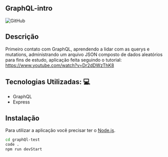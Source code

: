 ##  GraphQL-intro
![GitHub](https://img.shields.io/badge/GraphQl-E10098?style=for-the-badge&logo=graphql&logoColor=white)
##  Descrição 
Primeiro contato com GraphQL, aprendendo a lidar com as querys e mutations, administrando um arquivo JSON composto de dados aleatórios para fins de estudo, aplicação feita seguindo o tutorial: https://www.youtube.com/watch?v=Dr2dDWzThK8 


## Tecnologias Utilizadas: :computer:
- GraphQL 
- Express 

## Instalação




Para utilizar a aplicação você precisar ter o [Node.js](https://nodejs.org/).

```sh
cd graphQl-test
code .
npm run devStart
```


